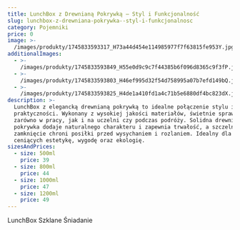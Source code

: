 ```yaml
---
title: LunchBox z Drewnianą Pokrywką – Styl i Funkcjonalność
slug: lunchbox-z-drewniana-pokrywka--styl-i-funkcjonalnosc
category: Pojemniki
price: 0
image: >-
  /images/produkty/1745833593317_H73a44d454e114985977f7f63815fe953Y.jpg_720x720q50.avif
additionalImages:
  - >-
    /images/produkty/1745833593849_H55e0d9c9c7f44385b6f096d8365c9f3fP.jpg_720x720q50.avif
  - >-
    /images/produkty/1745833593803_H46ef995d32f54d758995a07b7efd149bQ.jpg_720x720q50.avif
  - >-
    /images/produkty/1745833593825_H4de1a410fd1a4c71b5e6880df4bc823dX.jpg_720x720q50.avif
description: >-
  LunchBox z elegancką drewnianą pokrywką to idealne połączenie stylu i
  praktyczności. Wykonany z wysokiej jakości materiałów, świetnie sprawdzi się
  zarówno w pracy, jak i na uczelni czy podczas podróży. Solidna drewniana
  pokrywka dodaje naturalnego charakteru i zapewnia trwałość, a szczelne
  zamknięcie chroni posiłki przed wysychaniem i rozlaniem. Idealny dla osób
  ceniących estetykę, wygodę oraz ekologię.
sizesAndPrices:
  - size: 500ml
    price: 39
  - size: 800ml
    price: 44
  - size: 1000ml
    price: 47
  - size: 1200ml
    price: 49
---
```

LunchBox Szklane Śniadanie

